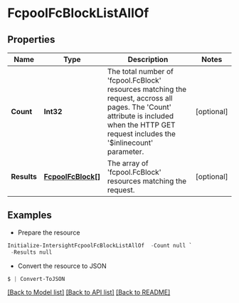 # FcpoolFcBlockListAllOf
## Properties

Name | Type | Description | Notes
------------ | ------------- | ------------- | -------------
**Count** | **Int32** | The total number of &#39;fcpool.FcBlock&#39; resources matching the request, accross all pages. The &#39;Count&#39; attribute is included when the HTTP GET request includes the &#39;$inlinecount&#39; parameter. | [optional] 
**Results** | [**FcpoolFcBlock[]**](FcpoolFcBlock.md) | The array of &#39;fcpool.FcBlock&#39; resources matching the request. | [optional] 

## Examples

- Prepare the resource
```powershell
Initialize-IntersightFcpoolFcBlockListAllOf  -Count null `
 -Results null
```

- Convert the resource to JSON
```powershell
$ | Convert-ToJSON
```

[[Back to Model list]](../README.md#documentation-for-models) [[Back to API list]](../README.md#documentation-for-api-endpoints) [[Back to README]](../README.md)

